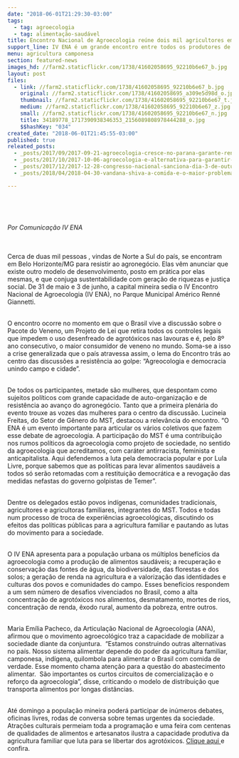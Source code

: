 ```yaml
---
date: "2018-06-01T21:29:30-03:00"
tags:
  - tag: agroecologia
  - tag: alimentação-saudável
title: Encontro Nacional de Agroecologia reúne dois mil agricultores em Belo Horizonte
support_line: IV ENA é um grande encontro entre todos os produtores de tecnologias sociais para cultivar alimentos e vidas livres de agrotóxicos.
menu: agricultura camponesa
section: featured-news
images_hd: //farm2.staticflickr.com/1738/41602058695_92210b6e67_b.jpg
layout: post
files:
  - link: //farm2.staticflickr.com/1738/41602058695_92210b6e67_b.jpg
    original: //farm2.staticflickr.com/1738/41602058695_a309e5d98d_o.jpg
    thumbnail: //farm2.staticflickr.com/1738/41602058695_92210b6e67_t.jpg
    medium: //farm2.staticflickr.com/1738/41602058695_92210b6e67_z.jpg
    small: //farm2.staticflickr.com/1738/41602058695_92210b6e67_n.jpg
    title: 34189778_1717390938346353_2156089808978444288_o.jpg
    $$hashKey: "034"
created_date: "2018-06-01T21:45:55-03:00"
published: true
releated_posts:
  - _posts/2017/09/2017-09-21-agroecologia-cresce-no-parana-garante-renda-e-alimentos-saudaveis.md
  - _posts/2017/10/2017-10-06-agroecologia-e-alternativa-para-garantir-alimentos-saudaveis-para-populacao-apontam-painelistas.md
  - _posts/2017/12/2017-12-28-congresso-nacional-sanciona-dia-3-de-outubro-como-dia-nacional-da-agroecologia.md
  - _posts/2018/04/2018-04-30-vandana-shiva-a-comida-e-o-maior-problema-de-saude-no-mundo.md

---
```

<p>&nbsp;</p>

<p>&nbsp;</p>

<p><em>Por Comunica&ccedil;&atilde;o IV ENA</em></p>

<p><br />
&nbsp;<br />
Cerca de duas mil pessoas , vindas de Norte a Sul do pa&iacute;s, se encontram em Belo Horizonte/MG para resistir ao agroneg&oacute;cio. Elas v&ecirc;m anunciar que existe outro modelo de desenvolvimento, posto em pr&aacute;tica por elas mesmas, e que conjuga sustentabilidade com gera&ccedil;&atilde;o de riquezas e justi&ccedil;a social. De 31 de maio e 3 de junho, a capital mineira sedia o IV Encontro Nacional de Agroecologia (IV ENA), no Parque Municipal Am&eacute;rico Renn&eacute; Giannetti.</p>

<p><br />
O encontro ocorre no momento em que o Brasil vive a discuss&atilde;o sobre o Pacote do Veneno, um Projeto de Lei que retira todos os controles legais que impedem o uso desenfreado de agrot&oacute;xicos nas lavouras e &eacute;, pelo 8&ordm; ano consecutivo, o maior consumidor de veneno no mundo. Soma-se a isso a crise generalizada que o pa&iacute;s atravessa assim, o lema do Encontro tr&aacute;s ao centro das discuss&otilde;es a resist&ecirc;ncia ao golpe: &ldquo;Agreocologia e democracia unindo campo e cidade&rdquo;.</p>

<p><br />
De todos os participantes, metade s&atilde;o mulheres, que despontam como sujeitos pol&iacute;ticos com grande capacidade de auto-organiza&ccedil;&atilde;o e de resist&ecirc;ncia ao avan&ccedil;o do agroneg&oacute;cio. Tanto que a primeira plen&aacute;ria do evento trouxe as vozes das mulheres para o centro da discuss&atilde;o. Lucineia Freitas, do Setor de G&ecirc;nero do MST, destacou a relev&acirc;ncia do encontro. &ldquo;O ENA &eacute; um evento importante para articular os v&aacute;rios coletivos que fazem esse debate de agroecologia. A participa&ccedil;&atilde;o do MST &eacute; uma contribui&ccedil;&atilde;o nos rumos pol&iacute;ticos da agroecologia como projeto de sociedade, no sentido da agroecologia que acreditamos, com car&aacute;ter antirracista, feminista e anticapitalista. Aqui defendemos a luta pela democracia popular e por Lula Livre, porque sabemos que as pol&iacute;ticas para levar alimentos saud&aacute;veis a todos s&oacute; ser&atilde;o retomadas com a restitui&ccedil;&atilde;o democr&aacute;tica e a revoga&ccedil;&atilde;o das medidas nefastas do governo golpistas de Temer&rdquo;.</p>

<p><br />
Dentre os delegados est&atilde;o povos ind&iacute;genas, comunidades tradicionais, agricultores e agricultoras familiares, integrantes do MST. Todos e todas num processo de troca de experi&ecirc;ncias agroecol&oacute;gicas, discutindo os efeitos das pol&iacute;ticas p&uacute;blicas para a agricultura familiar e pautando as lutas do movimento para a sociedade.</p>

<p><br />
O IV ENA apresenta para a popula&ccedil;&atilde;o urbana os m&uacute;ltiplos benef&iacute;cios da agroecologia como a produ&ccedil;&atilde;o de alimentos saud&aacute;veis; a recupera&ccedil;&atilde;o e conserva&ccedil;&atilde;o das fontes de &aacute;gua, da biodiversidade, das florestas e dos solos; a gera&ccedil;&atilde;o de renda na agricultura e a valoriza&ccedil;&atilde;o das identidades e culturas dos povos e comunidades do campo. Esses benef&iacute;cios respondem a um sem n&uacute;mero de desafios vivenciados no Brasil, como a alta concentra&ccedil;&atilde;o de agrot&oacute;xicos nos alimentos, desmatamento, mortes de rios, concentra&ccedil;&atilde;o de renda, &ecirc;xodo rural, aumento da pobreza, entre outros.</p>

<p><br />
Maria Em&iacute;lia Pacheco, da Articula&ccedil;&atilde;o Nacional de Agroecologia (ANA), afirmou que o movimento agroecol&oacute;gico traz a capacidade de mobilizar a sociedade diante da conjuntura.&nbsp; &ldquo;Estamos construindo outras alternativas no pa&iacute;s. Nosso sistema alimentar depende do poder da agricultura familiar, camponesa, ind&iacute;gena, quilombola para alimentar o Brasil com comida de verdade. Esse momento chama aten&ccedil;&atilde;o para a quest&atilde;o do abastecimento alimentar.&nbsp; S&atilde;o importantes os curtos circuitos de comercializa&ccedil;&atilde;o e o refor&ccedil;o da agroecologia&rdquo;, disse, criticando o modelo de distribui&ccedil;&atilde;o que transporta alimentos por longas dist&acirc;ncias.</p>

<p><br />
At&eacute; domingo a popula&ccedil;&atilde;o mineira poder&aacute; participar de in&uacute;meros debates, oficinas livres, rodas de conversa sobre temas urgentes da sociedade. Atra&ccedil;&otilde;es culturais permeiam toda a programa&ccedil;&atilde;o e uma feira com centenas de qualidades de alimentos e artesanatos ilustra a capacidade produtiva da agricultura familiar que luta para se libertar dos agrot&oacute;xicos. <a href="http://enagroecologia.org.br/">Clique aqui </a>e confira.</p>

<p>&nbsp;</p>

<p>&nbsp;</p>

<p>&nbsp;</p>
